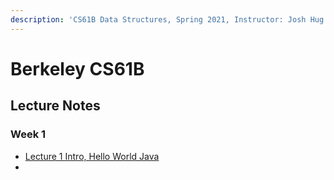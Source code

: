 ```yaml
---
description: 'CS61B Data Structures, Spring 2021, Instructor: Josh Hug'
---
```


# Berkeley CS61B

## Lecture Notes

### Week 1

* [Lecture 1  Intro, Hello World Java](https://github.com/Hannahququ/CS61B-Berkeley/blob/master/cs61b-week-01.md)
* 


